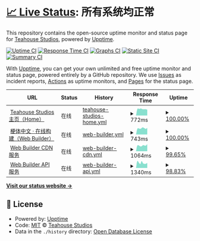 # [📈 Live Status](https://status.teahou.se): <!--live status--> **所有系统均正常**

This repository contains the open-source uptime monitor and status page for [Teahouse Studios](https://teahou.se/), powered by [Upptime](https://github.com/upptime/upptime).

[![Uptime CI](https://github.com/koj-co/upptime/workflows/Uptime%20CI/badge.svg)](https://github.com/koj-co/upptime/actions?query=workflow%3A%22Uptime+CI%22)
[![Response Time CI](https://github.com/koj-co/upptime/workflows/Response%20Time%20CI/badge.svg)](https://github.com/koj-co/upptime/actions?query=workflow%3A%22Response+Time+CI%22)
[![Graphs CI](https://github.com/koj-co/upptime/workflows/Graphs%20CI/badge.svg)](https://github.com/koj-co/upptime/actions?query=workflow%3A%22Graphs+CI%22)
[![Static Site CI](https://github.com/koj-co/upptime/workflows/Static%20Site%20CI/badge.svg)](https://github.com/koj-co/upptime/actions?query=workflow%3A%22Static+Site+CI%22)
[![Summary CI](https://github.com/koj-co/upptime/workflows/Summary%20CI/badge.svg)](https://github.com/koj-co/upptime/actions?query=workflow%3A%22Summary+CI%22)

With [Upptime](https://upptime.js.org), you can get your own unlimited and free uptime monitor and status page, powered entirely by a GitHub repository. We use [Issues](https://github.com/Teahouse-Studios/status/issues) as incident reports, [Actions](https://github.com/Teahouse-Studios/status/actions) as uptime monitors, and [Pages](https://status.teahou.se) for the status page.

<!--start: status pages-->
<!-- This summary is generated by Upptime (https://github.com/upptime/upptime) -->
<!-- Do not edit this manually, your changes will be overwritten -->
<!-- prettier-ignore -->
| URL | Status | History | Response Time | Uptime |
| --- | ------ | ------- | ------------- | ------ |
| <img alt="" src="https://favicons.githubusercontent.com/teahou.se" height="13"> [Teahouse Studios 主页（Home）](https://teahou.se/) | 在线 | [teahouse-studios-home.yml](https://github.com/Teahouse-Studios/status/commits/master/history/teahouse-studios-home.yml) | <details><summary><img alt="Response time graph" src="./graphs/teahouse-studios-home/response-time-week.png" height="20"> 772ms</summary><br><a href="https://status.teahou.se/history/teahouse-studios-home"><img alt="Response time 791" src="https://img.shields.io/endpoint?url=https%3A%2F%2Fraw.githubusercontent.com%2FTeahouse-Studios%2Fstatus%2Fmaster%2Fapi%2Fteahouse-studios-home%2Fresponse-time.json"></a><br><a href="https://status.teahou.se/history/teahouse-studios-home"><img alt="24-hour response time 699" src="https://img.shields.io/endpoint?url=https%3A%2F%2Fraw.githubusercontent.com%2FTeahouse-Studios%2Fstatus%2Fmaster%2Fapi%2Fteahouse-studios-home%2Fresponse-time-day.json"></a><br><a href="https://status.teahou.se/history/teahouse-studios-home"><img alt="7-day response time 772" src="https://img.shields.io/endpoint?url=https%3A%2F%2Fraw.githubusercontent.com%2FTeahouse-Studios%2Fstatus%2Fmaster%2Fapi%2Fteahouse-studios-home%2Fresponse-time-week.json"></a><br><a href="https://status.teahou.se/history/teahouse-studios-home"><img alt="30-day response time 791" src="https://img.shields.io/endpoint?url=https%3A%2F%2Fraw.githubusercontent.com%2FTeahouse-Studios%2Fstatus%2Fmaster%2Fapi%2Fteahouse-studios-home%2Fresponse-time-month.json"></a><br><a href="https://status.teahou.se/history/teahouse-studios-home"><img alt="1-year response time 791" src="https://img.shields.io/endpoint?url=https%3A%2F%2Fraw.githubusercontent.com%2FTeahouse-Studios%2Fstatus%2Fmaster%2Fapi%2Fteahouse-studios-home%2Fresponse-time-year.json"></a></details> | <details><summary><a href="https://status.teahou.se/history/teahouse-studios-home">100.00%</a></summary><a href="https://status.teahou.se/history/teahouse-studios-home"><img alt="All-time uptime 100.00%" src="https://img.shields.io/endpoint?url=https%3A%2F%2Fraw.githubusercontent.com%2FTeahouse-Studios%2Fstatus%2Fmaster%2Fapi%2Fteahouse-studios-home%2Fuptime.json"></a><br><a href="https://status.teahou.se/history/teahouse-studios-home"><img alt="24-hour uptime 100.00%" src="https://img.shields.io/endpoint?url=https%3A%2F%2Fraw.githubusercontent.com%2FTeahouse-Studios%2Fstatus%2Fmaster%2Fapi%2Fteahouse-studios-home%2Fuptime-day.json"></a><br><a href="https://status.teahou.se/history/teahouse-studios-home"><img alt="7-day uptime 100.00%" src="https://img.shields.io/endpoint?url=https%3A%2F%2Fraw.githubusercontent.com%2FTeahouse-Studios%2Fstatus%2Fmaster%2Fapi%2Fteahouse-studios-home%2Fuptime-week.json"></a><br><a href="https://status.teahou.se/history/teahouse-studios-home"><img alt="30-day uptime 100.00%" src="https://img.shields.io/endpoint?url=https%3A%2F%2Fraw.githubusercontent.com%2FTeahouse-Studios%2Fstatus%2Fmaster%2Fapi%2Fteahouse-studios-home%2Fuptime-month.json"></a><br><a href="https://status.teahou.se/history/teahouse-studios-home"><img alt="1-year uptime 100.00%" src="https://img.shields.io/endpoint?url=https%3A%2F%2Fraw.githubusercontent.com%2FTeahouse-Studios%2Fstatus%2Fmaster%2Fapi%2Fteahouse-studios-home%2Fuptime-year.json"></a></details>
| <img alt="" src="https://fe.wd-ljt.com/meme/favicon.ico" height="13"> [梗体中文 · 在线构建（Web Builder）](https://dl.meme.teahou.se) | 在线 | [web-builder.yml](https://github.com/Teahouse-Studios/status/commits/master/history/web-builder.yml) | <details><summary><img alt="Response time graph" src="./graphs/web-builder/response-time-week.png" height="20"> 743ms</summary><br><a href="https://status.teahou.se/history/web-builder"><img alt="Response time 762" src="https://img.shields.io/endpoint?url=https%3A%2F%2Fraw.githubusercontent.com%2FTeahouse-Studios%2Fstatus%2Fmaster%2Fapi%2Fweb-builder%2Fresponse-time.json"></a><br><a href="https://status.teahou.se/history/web-builder"><img alt="24-hour response time 777" src="https://img.shields.io/endpoint?url=https%3A%2F%2Fraw.githubusercontent.com%2FTeahouse-Studios%2Fstatus%2Fmaster%2Fapi%2Fweb-builder%2Fresponse-time-day.json"></a><br><a href="https://status.teahou.se/history/web-builder"><img alt="7-day response time 743" src="https://img.shields.io/endpoint?url=https%3A%2F%2Fraw.githubusercontent.com%2FTeahouse-Studios%2Fstatus%2Fmaster%2Fapi%2Fweb-builder%2Fresponse-time-week.json"></a><br><a href="https://status.teahou.se/history/web-builder"><img alt="30-day response time 762" src="https://img.shields.io/endpoint?url=https%3A%2F%2Fraw.githubusercontent.com%2FTeahouse-Studios%2Fstatus%2Fmaster%2Fapi%2Fweb-builder%2Fresponse-time-month.json"></a><br><a href="https://status.teahou.se/history/web-builder"><img alt="1-year response time 762" src="https://img.shields.io/endpoint?url=https%3A%2F%2Fraw.githubusercontent.com%2FTeahouse-Studios%2Fstatus%2Fmaster%2Fapi%2Fweb-builder%2Fresponse-time-year.json"></a></details> | <details><summary><a href="https://status.teahou.se/history/web-builder">100.00%</a></summary><a href="https://status.teahou.se/history/web-builder"><img alt="All-time uptime 100.00%" src="https://img.shields.io/endpoint?url=https%3A%2F%2Fraw.githubusercontent.com%2FTeahouse-Studios%2Fstatus%2Fmaster%2Fapi%2Fweb-builder%2Fuptime.json"></a><br><a href="https://status.teahou.se/history/web-builder"><img alt="24-hour uptime 100.00%" src="https://img.shields.io/endpoint?url=https%3A%2F%2Fraw.githubusercontent.com%2FTeahouse-Studios%2Fstatus%2Fmaster%2Fapi%2Fweb-builder%2Fuptime-day.json"></a><br><a href="https://status.teahou.se/history/web-builder"><img alt="7-day uptime 100.00%" src="https://img.shields.io/endpoint?url=https%3A%2F%2Fraw.githubusercontent.com%2FTeahouse-Studios%2Fstatus%2Fmaster%2Fapi%2Fweb-builder%2Fuptime-week.json"></a><br><a href="https://status.teahou.se/history/web-builder"><img alt="30-day uptime 100.00%" src="https://img.shields.io/endpoint?url=https%3A%2F%2Fraw.githubusercontent.com%2FTeahouse-Studios%2Fstatus%2Fmaster%2Fapi%2Fweb-builder%2Fuptime-month.json"></a><br><a href="https://status.teahou.se/history/web-builder"><img alt="1-year uptime 100.00%" src="https://img.shields.io/endpoint?url=https%3A%2F%2Fraw.githubusercontent.com%2FTeahouse-Studios%2Fstatus%2Fmaster%2Fapi%2Fweb-builder%2Fuptime-year.json"></a></details>
| <img alt="" src="https://blog-assets.wd-ljt.com/wp-content/uploads/2019/10/cropped-2019101308430183-192x192.png" height="13"> [Web Builder CDN 服务](https://fe.wd-ljt.com/meme/index.html) | 在线 | [web-builder-cdn.yml](https://github.com/Teahouse-Studios/status/commits/master/history/web-builder-cdn.yml) | <details><summary><img alt="Response time graph" src="./graphs/web-builder-cdn/response-time-week.png" height="20"> 1064ms</summary><br><a href="https://status.teahou.se/history/web-builder-cdn"><img alt="Response time 1371" src="https://img.shields.io/endpoint?url=https%3A%2F%2Fraw.githubusercontent.com%2FTeahouse-Studios%2Fstatus%2Fmaster%2Fapi%2Fweb-builder-cdn%2Fresponse-time.json"></a><br><a href="https://status.teahou.se/history/web-builder-cdn"><img alt="24-hour response time 1306" src="https://img.shields.io/endpoint?url=https%3A%2F%2Fraw.githubusercontent.com%2FTeahouse-Studios%2Fstatus%2Fmaster%2Fapi%2Fweb-builder-cdn%2Fresponse-time-day.json"></a><br><a href="https://status.teahou.se/history/web-builder-cdn"><img alt="7-day response time 1064" src="https://img.shields.io/endpoint?url=https%3A%2F%2Fraw.githubusercontent.com%2FTeahouse-Studios%2Fstatus%2Fmaster%2Fapi%2Fweb-builder-cdn%2Fresponse-time-week.json"></a><br><a href="https://status.teahou.se/history/web-builder-cdn"><img alt="30-day response time 1371" src="https://img.shields.io/endpoint?url=https%3A%2F%2Fraw.githubusercontent.com%2FTeahouse-Studios%2Fstatus%2Fmaster%2Fapi%2Fweb-builder-cdn%2Fresponse-time-month.json"></a><br><a href="https://status.teahou.se/history/web-builder-cdn"><img alt="1-year response time 1371" src="https://img.shields.io/endpoint?url=https%3A%2F%2Fraw.githubusercontent.com%2FTeahouse-Studios%2Fstatus%2Fmaster%2Fapi%2Fweb-builder-cdn%2Fresponse-time-year.json"></a></details> | <details><summary><a href="https://status.teahou.se/history/web-builder-cdn">99.65%</a></summary><a href="https://status.teahou.se/history/web-builder-cdn"><img alt="All-time uptime 99.12%" src="https://img.shields.io/endpoint?url=https%3A%2F%2Fraw.githubusercontent.com%2FTeahouse-Studios%2Fstatus%2Fmaster%2Fapi%2Fweb-builder-cdn%2Fuptime.json"></a><br><a href="https://status.teahou.se/history/web-builder-cdn"><img alt="24-hour uptime 100.00%" src="https://img.shields.io/endpoint?url=https%3A%2F%2Fraw.githubusercontent.com%2FTeahouse-Studios%2Fstatus%2Fmaster%2Fapi%2Fweb-builder-cdn%2Fuptime-day.json"></a><br><a href="https://status.teahou.se/history/web-builder-cdn"><img alt="7-day uptime 99.65%" src="https://img.shields.io/endpoint?url=https%3A%2F%2Fraw.githubusercontent.com%2FTeahouse-Studios%2Fstatus%2Fmaster%2Fapi%2Fweb-builder-cdn%2Fuptime-week.json"></a><br><a href="https://status.teahou.se/history/web-builder-cdn"><img alt="30-day uptime 99.12%" src="https://img.shields.io/endpoint?url=https%3A%2F%2Fraw.githubusercontent.com%2FTeahouse-Studios%2Fstatus%2Fmaster%2Fapi%2Fweb-builder-cdn%2Fuptime-month.json"></a><br><a href="https://status.teahou.se/history/web-builder-cdn"><img alt="1-year uptime 99.12%" src="https://img.shields.io/endpoint?url=https%3A%2F%2Fraw.githubusercontent.com%2FTeahouse-Studios%2Fstatus%2Fmaster%2Fapi%2Fweb-builder-cdn%2Fuptime-year.json"></a></details>
| <img alt="" src="https://blog-assets.wd-ljt.com/wp-content/uploads/2019/10/cropped-2019101308430183-192x192.png" height="13"> [Web Builder API 服务](https://meme.wd-api.com/) | 在线 | [web-builder-api.yml](https://github.com/Teahouse-Studios/status/commits/master/history/web-builder-api.yml) | <details><summary><img alt="Response time graph" src="./graphs/web-builder-api/response-time-week.png" height="20"> 1340ms</summary><br><a href="https://status.teahou.se/history/web-builder-api"><img alt="Response time 1380" src="https://img.shields.io/endpoint?url=https%3A%2F%2Fraw.githubusercontent.com%2FTeahouse-Studios%2Fstatus%2Fmaster%2Fapi%2Fweb-builder-api%2Fresponse-time.json"></a><br><a href="https://status.teahou.se/history/web-builder-api"><img alt="24-hour response time 1286" src="https://img.shields.io/endpoint?url=https%3A%2F%2Fraw.githubusercontent.com%2FTeahouse-Studios%2Fstatus%2Fmaster%2Fapi%2Fweb-builder-api%2Fresponse-time-day.json"></a><br><a href="https://status.teahou.se/history/web-builder-api"><img alt="7-day response time 1340" src="https://img.shields.io/endpoint?url=https%3A%2F%2Fraw.githubusercontent.com%2FTeahouse-Studios%2Fstatus%2Fmaster%2Fapi%2Fweb-builder-api%2Fresponse-time-week.json"></a><br><a href="https://status.teahou.se/history/web-builder-api"><img alt="30-day response time 1380" src="https://img.shields.io/endpoint?url=https%3A%2F%2Fraw.githubusercontent.com%2FTeahouse-Studios%2Fstatus%2Fmaster%2Fapi%2Fweb-builder-api%2Fresponse-time-month.json"></a><br><a href="https://status.teahou.se/history/web-builder-api"><img alt="1-year response time 1380" src="https://img.shields.io/endpoint?url=https%3A%2F%2Fraw.githubusercontent.com%2FTeahouse-Studios%2Fstatus%2Fmaster%2Fapi%2Fweb-builder-api%2Fresponse-time-year.json"></a></details> | <details><summary><a href="https://status.teahou.se/history/web-builder-api">98.83%</a></summary><a href="https://status.teahou.se/history/web-builder-api"><img alt="All-time uptime 99.30%" src="https://img.shields.io/endpoint?url=https%3A%2F%2Fraw.githubusercontent.com%2FTeahouse-Studios%2Fstatus%2Fmaster%2Fapi%2Fweb-builder-api%2Fuptime.json"></a><br><a href="https://status.teahou.se/history/web-builder-api"><img alt="24-hour uptime 96.40%" src="https://img.shields.io/endpoint?url=https%3A%2F%2Fraw.githubusercontent.com%2FTeahouse-Studios%2Fstatus%2Fmaster%2Fapi%2Fweb-builder-api%2Fuptime-day.json"></a><br><a href="https://status.teahou.se/history/web-builder-api"><img alt="7-day uptime 98.83%" src="https://img.shields.io/endpoint?url=https%3A%2F%2Fraw.githubusercontent.com%2FTeahouse-Studios%2Fstatus%2Fmaster%2Fapi%2Fweb-builder-api%2Fuptime-week.json"></a><br><a href="https://status.teahou.se/history/web-builder-api"><img alt="30-day uptime 99.30%" src="https://img.shields.io/endpoint?url=https%3A%2F%2Fraw.githubusercontent.com%2FTeahouse-Studios%2Fstatus%2Fmaster%2Fapi%2Fweb-builder-api%2Fuptime-month.json"></a><br><a href="https://status.teahou.se/history/web-builder-api"><img alt="1-year uptime 99.30%" src="https://img.shields.io/endpoint?url=https%3A%2F%2Fraw.githubusercontent.com%2FTeahouse-Studios%2Fstatus%2Fmaster%2Fapi%2Fweb-builder-api%2Fuptime-year.json"></a></details>

<!--end: status pages-->

[**Visit our status website →**](https://status.teahou.se)

## 📄 License

- Powered by: [Upptime](https://github.com/upptime/upptime)
- Code: [MIT](./LICENSE) © [Teahouse Studios](https://teahou.se/)
- Data in the `./history` directory: [Open Database License](https://opendatacommons.org/licenses/odbl/1-0/)
